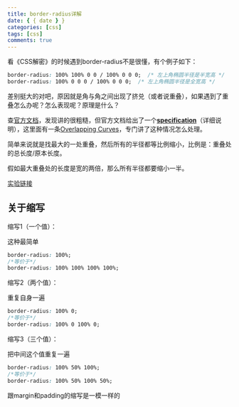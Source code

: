 ```yaml
---
title: border-radius详解
date: { { date } }
categories: [css]
tags: [css]
comments: true
---
```


看《CSS解密》的时候遇到border-radius不是很懂，有个例子如下：

```css
border-radius: 100% 100% 0 0 / 100% 0 0 0;  /* 左上角椭圆半径是半宽高 */
border-radius: 100% 0 0 0 / 100% 0 0 0;  /* 左上角椭圆半径是全宽高 */
```

差别挺大的对吧，原因就是角与角之间出现了挤兑（或者说重叠），如果遇到了重叠怎么办呢？怎么表现呢？原理是什么？

<!-- more -->

查[官方文档](https://developer.mozilla.org/en-US/docs/Web/CSS/border-radius)，发现讲的很粗糙，但官方文档给出了一个[**specification**](https://w3c.github.io/csswg-drafts/css-backgrounds/#border-radius)（详细说明），这里面有一条[Overlapping Curves](https://w3c.github.io/csswg-drafts/css-backgrounds/#corner-overlap)，专门讲了这种情况怎么处理。

简单来说就是找最大的一处重叠，然后所有的半径都等比例缩小，比例是：重叠处的总长度/原本长度。

假如最大重叠处的长度是宽的两倍，那么所有半径都要缩小一半。

[实验链接](https://codepen.io/liuqinh2s/pen/eYjzqMR)

## 关于缩写

缩写1（一个值）：

这种最简单

```css
border-radius: 100%;
/*等价于*/
border-radius: 100% 100% 100% 100%;
```

缩写2（两个值）：

重复自身一遍

```css
border-radius: 100% 0;
/*等价于*/
border-radius: 100% 0 100% 0;
```

缩写3（三个值）：

把中间这个值重复一遍

```css
border-radius: 100% 50% 100%;
/*等价于*/
border-radius: 100% 50% 100% 50%;
```

跟margin和padding的缩写是一模一样的



